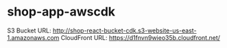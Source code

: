 # shop-app-awscdk

S3 Bucket URL: http://shop-react-bucket-cdk.s3-website-us-east-1.amazonaws.com
CloudFront URL: https://d1fnvn9wieo35b.cloudfront.net/
